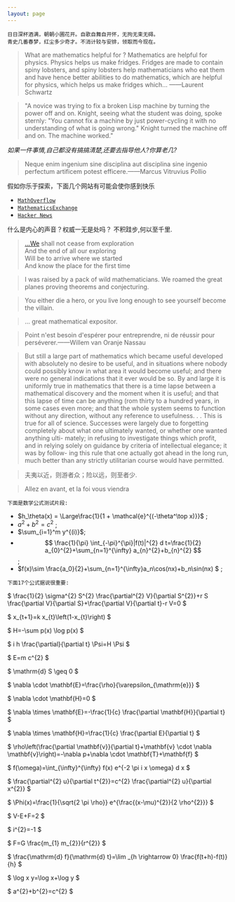 ```yaml
---
layout: page
---
```

```
日日深杯酒满，朝朝小圃花开。自歌自舞自开怀，无拘无束无碍。
青史几番春梦，红尘多少奇才。不消计较与安排，领取而今现在。
```
> What are mathematics helpful for ? Mathematics are helpful for physics. Physics helps us make fridges. Fridges are made to contain spiny lobsters, and spiny lobsters help mathematicians who eat them and have hence better abilities to do mathematics, which are helpful for physics, which helps us make fridges which... ——Laurent Schwartz

> "A novice was trying to fix a broken Lisp machine by turning the power off and on. Knight, seeing what the student was doing, spoke sternly: "You cannot fix a machine by just power-cycling it with no understanding of what is going wrong." Knight turned the machine off and on. The machine worked." 

*如果一件事情,自己都没有搞搞清楚,还要去指导他人?你算老几?*

> Neque enim ingenium sine disciplina aut disciplina sine ingenio perfectum artificem potest efficere.——Marcus Vitruvius Pollio 

 假如你乐于探索，下面几个网站有可能会使你感到快乐  
- [`MathOverflow`](https://mathoverflow.net/)  
- [`MathematicsExchange`](https://math.stackexchange.com/)  
- [`Hacker News`](https://news.ycombinator.com/)  
 
什么是内心的声音？权威一无是处吗？ 不积跬步,何以至千里.

> [...We](http://www.columbia.edu/itc/history/winter/w3206/edit/tseliotlittlegidding.html) shall not cease from exploration  
And the end of all our exploring   
Will be to arrive where we started    
And know the place for the first time  

> I was raised by a pack of wild mathematicians. We roamed the great planes proving theorems and conjecturing.

> You either die a hero, or you live long enough to see yourself become the villain.  

> ... great mathematical expositor.

> Point n'est besoin d'espérer pour entreprendre, ni de réussir pour perséverer.——Willem van Oranje Nassau 

> But still a large part of mathematics which became useful developed
with absolutely no desire to be useful, and in situations where nobody
could possibly know in what area it would become useful; and there
were no general indications that it ever would be so. By and large it is
uniformly true in mathematics that there is a time lapse between a
mathematical discovery and the moment when it is useful; and that this
lapse of time can be anything (rom thirty to a hundred years, in some
cases even more; and that the whole system seems to function without
any direction, without any reference to usefulness. . . This is true for
all of science. Successes were largely due to forgetting completely about
what one ultimately wanted, or whether one wanted anything ulti-
mately; in refusing to investigate things which profit, and in relying
solely on guidance by criteria of intellectual elegance; it was by follow-
ing this rule that one actually got ahead in the long run, much better
than any strictly utilitarian course would have permitted.

> 夫夷以近，则游者众；险以远，则至者少.

> Allez en avant, et la foi vous viendra

 `下面是数学公式测试片段:`  
 - $h_\theta(x) = \Large\frac{1}{1 + \mathcal{e}^{(-\theta^\top x)}}$ ; <br/>
 - $a^2 + b^2 = c^2$ ; <br/>
 - $\sum_{i=1}^m y^{(i)}$;<br/>
 - $$ 
\frac{1}{\pi} \int_{-\pi}^{\pi}|f(t)|^{2} d t=\frac{1}{2} a_{0}^{2}+\sum_{n=1}^{\infty} a_{n}^{2}+b_{n}^{2}
 $$;<br/>
 - $f(x)\sim \frac{a_0}{2}+\sum_{n=1}^{\infty}a_n\cos(nx)+b_n\sin(nx) $ ;<br/>

`下面17个公式据说很重要:`

$ \frac{1}{2} \sigma^{2} S^{2} \frac{\partial^{2} V}{\partial S^{2}}+r S \frac{\partial V}{\partial S}+\frac{\partial V}{\partial t}-r V=0 $

$ x_{t+1}=k x_{t}\left(1-x_{t}\right) $

$ H=-\sum p(x) \log p(x) $

$ i h \frac{\partial}{\partial t} \Psi=H \Psi $

$ E=m c^{2} $

$ \mathrm{d} S \geq 0 $

$ \nabla \cdot \mathbf{E}=\frac{\rho}{\varepsilon_{\mathrm{e}}} $

$ \nabla \cdot \mathbf{H}=0 $

$ \nabla \times \mathbf{E}=-\frac{1}{c} \frac{\partial \mathbf{H}}{\partial t} $


$ \nabla \times \mathbf{H}=\frac{1}{c} \frac{\partial E}{\partial t} $

$ \rho\left(\frac{\partial \mathbf{v}}{\partial t}+\mathbf{v} \cdot \nabla \mathbf{v}\right)=-\nabla p+\nabla \cdot \mathbf{T}+\mathbf{f} $


$ f(\omega)=\int_{\infty}^{\infty} f(x) e^{-2 \pi i x \omega} d x $

$ \frac{\partial^{2} u}{\partial t^{2}}=c^{2} \frac{\partial^{2} u}{\partial x^{2}} $

$ \Phi(x)=\frac{1}{\sqrt{2 \pi \rho}} e^{\frac{(x-\mu)^{2}}{2 \rho^{2}}} $

$ V-E+F=2 $

$ i^{2}=-1 $

$ F=G \frac{m_{1} m_{2}}{r^{2}} $


$ \frac{\mathrm{d} f}{\mathrm{d} t}=\lim _{h \rightarrow 0} \frac{f(t+h)-f(t)}{h} $

$ \log x y=\log x+\log y $

$ a^{2}+b^{2}=c^{2} $



